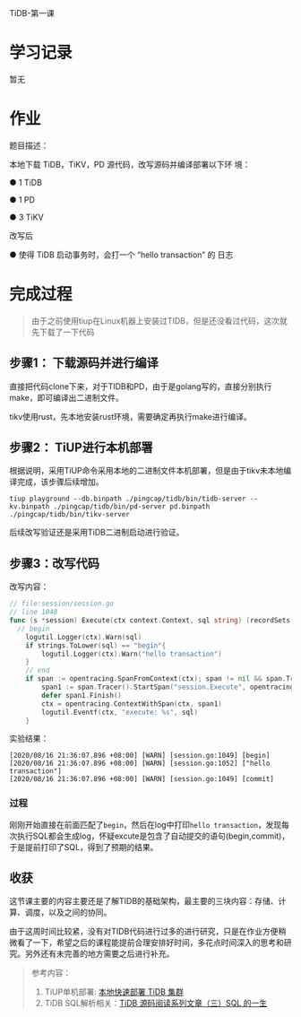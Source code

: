 TiDB-第一课

# 学习记录

暂无

# 作业



题目描述：

本地下载 TiDB，TiKV，PD 源代码，改写源码并编译部署以下环 境：

● 1 TiDB

● 1 PD

● 3 TiKV

改写后

● 使得 TiDB 启动事务时，会打一个 “hello transaction” 的 日志



# 完成过程

> 由于之前使用tiup在Linux机器上安装过TIDB，但是还没看过代码，这次就先下载了一下代码

## 步骤1： 下载源码并进行编译

直接把代码clone下来，对于TIDB和PD，由于是golang写的，直接分别执行make，即可编译出二进制文件。

tikv使用rust，先本地安装rust环境，需要确定再执行make进行编译。

## 步骤2： TiUP进行本机部署

根据说明，采用TiUP命令采用本地的二进制文件本机部署，但是由于tikv未本地编译完成，该步骤后续增加。

```
tiup playground --db.binpath ./pingcap/tidb/bin/tidb-server --kv.binpath ./pingcap/tidb/bin/pd-server pd.binpath ./pingcap/tidb/bin/tikv-server  
```

后续改写验证还是采用TiDB二进制启动进行验证。

## 步骤3：改写代码

改写内容： 

```go
// file:session/session.go
// line 1048
func (s *session) Execute(ctx context.Context, sql string) (recordSets []sqlexec.RecordSet, err error) {
  // begin
	logutil.Logger(ctx).Warn(sql)
	if strings.ToLower(sql) == "begin"{
		logutil.Logger(ctx).Warn("hello transaction")
	}
	// end
	if span := opentracing.SpanFromContext(ctx); span != nil && span.Tracer() != nil {
		span1 := span.Tracer().StartSpan("session.Execute", opentracing.ChildOf(span.Context()))
		defer span1.Finish()
		ctx = opentracing.ContextWithSpan(ctx, span1)
		logutil.Eventf(ctx, "execute: %s", sql)
	}
```



实验结果：

```
[2020/08/16 21:36:07.896 +08:00] [WARN] [session.go:1049] [begin]
[2020/08/16 21:36:07.896 +08:00] [WARN] [session.go:1052] ["hello transaction"]
[2020/08/16 21:36:07.896 +08:00] [WARN] [session.go:1049] [commit]
```

### 过程

刚刚开始直接在前面匹配了`begin`，然后在log中打印`hello transaction`，发现每次执行SQL都会生成log，怀疑excute是包含了自动提交的语句(begin,commit)，于是提前打印了SQL，得到了预期的结果。



## 收获

这节课主要的内容主要还是了解TIDB的基础架构，最主要的三块内容：存储、计算、调度，以及之间的协同。



由于这周时间比较紧，没有对TIDB代码进行过多的进行研究，只是在作业方便稍微看了一下，希望之后的课程能提前合理安排好时间，多花点时间深入的思考和研究。另外还有未完善的地方需要之后进行补充。









> 参考内容：
>
> 1. TiUP单机部署: [本地快速部署 TiDB 集群](https://docs.pingcap.com/zh/tidb/dev/tiup-playground)
> 2. TiDB SQL解析相关：[TiDB 源码阅读系列文章（三）SQL 的一生](https://pingcap.com/blog-cn/tidb-source-code-reading-3/)